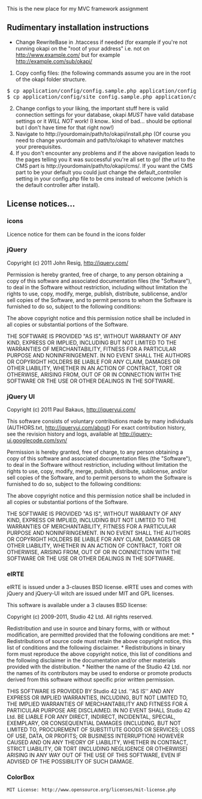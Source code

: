 This is the new place for my MVC framework assignment

## Rudimentary installation instructions
* Change RewriteBase in .htaccess if needed (for example if you're not running okapi on the "root of your address" i.e. not on http://www.example.com/ but for example http://example.com/sub/okapi/
1. Copy config files: (the following commands assume you are in the root of the okapi folder structure.
<pre>
$ cp application/config/config.sample.php application/config/config.php 
$ cp application/config/site_config.sample.php application/config/site_config.php 
</pre>
2. Change configs to your liking, the important stuff here is valid connection settings for your database, okapi _MUST_ have valid database settings or it _WILL NOT_ work! (I know.. kind of bad... should be optional but I don't have time for that right now!) 
3. Navigate to http://yourdomain/path/to/okapi/install.php (Of course you need to change yourdomain and path/to/okapi to whatever matches your prerequisites.
4. If you don't encounter any problems and if the above navigation leads to the pages telling you it was successful you're all set to go! (the url to the CMS part is http://yourdomain/path/to/okapi/cms/. If you want the CMS part to be your default you could just change the default_controller setting in your config.php file to be cms instead of welcome (which is the default controller after install).

## License notices...

### icons

Licence notice for them can be found in the icons folder

### jQuery

Copyright (c) 2011 John Resig, http://jquery.com/

Permission is hereby granted, free of charge, to any person obtaining
a copy of this software and associated documentation files (the
"Software"), to deal in the Software without restriction, including
without limitation the rights to use, copy, modify, merge, publish,
distribute, sublicense, and/or sell copies of the Software, and to
permit persons to whom the Software is furnished to do so, subject to
the following conditions:

The above copyright notice and this permission notice shall be
included in all copies or substantial portions of the Software.

THE SOFTWARE IS PROVIDED "AS IS", WITHOUT WARRANTY OF ANY KIND,
EXPRESS OR IMPLIED, INCLUDING BUT NOT LIMITED TO THE WARRANTIES OF
MERCHANTABILITY, FITNESS FOR A PARTICULAR PURPOSE AND
NONINFRINGEMENT. IN NO EVENT SHALL THE AUTHORS OR COPYRIGHT HOLDERS BE
LIABLE FOR ANY CLAIM, DAMAGES OR OTHER LIABILITY, WHETHER IN AN ACTION
OF CONTRACT, TORT OR OTHERWISE, ARISING FROM, OUT OF OR IN CONNECTION
WITH THE SOFTWARE OR THE USE OR OTHER DEALINGS IN THE SOFTWARE.

### jQuery UI

Copyright (c) 2011 Paul Bakaus, http://jqueryui.com/

This software consists of voluntary contributions made by many
individuals (AUTHORS.txt, http://jqueryui.com/about) For exact
contribution history, see the revision history and logs, available
at http://jquery-ui.googlecode.com/svn/

Permission is hereby granted, free of charge, to any person obtaining
a copy of this software and associated documentation files (the
"Software"), to deal in the Software without restriction, including
without limitation the rights to use, copy, modify, merge, publish,
distribute, sublicense, and/or sell copies of the Software, and to
permit persons to whom the Software is furnished to do so, subject to
the following conditions:

The above copyright notice and this permission notice shall be
included in all copies or substantial portions of the Software.

THE SOFTWARE IS PROVIDED "AS IS", WITHOUT WARRANTY OF ANY KIND,
EXPRESS OR IMPLIED, INCLUDING BUT NOT LIMITED TO THE WARRANTIES OF
MERCHANTABILITY, FITNESS FOR A PARTICULAR PURPOSE AND
NONINFRINGEMENT. IN NO EVENT SHALL THE AUTHORS OR COPYRIGHT HOLDERS BE
LIABLE FOR ANY CLAIM, DAMAGES OR OTHER LIABILITY, WHETHER IN AN ACTION
OF CONTRACT, TORT OR OTHERWISE, ARISING FROM, OUT OF OR IN CONNECTION
WITH THE SOFTWARE OR THE USE OR OTHER DEALINGS IN THE SOFTWARE.

### elRTE

elRTE is issued under a 3-clauses BSD license.
elRTE uses and comes with jQuery and jQuery-UI witch are issued under
MIT and GPL licenses.


This software is available under a 3 clauses BSD license:

Copyright (c) 2009-2011, Studio 42 Ltd.
All rights reserved.

Redistribution and use in source and binary forms, with or without
modification, are permitted provided that the following conditions are met:
    * Redistributions of source code must retain the above copyright
      notice, this list of conditions and the following disclaimer.
    * Redistributions in binary form must reproduce the above copyright
      notice, this list of conditions and the following disclaimer in the
      documentation and/or other materials provided with the distribution.
    * Neither the name of the Studio 42 Ltd. nor the
      names of its contributors may be used to endorse or promote products
      derived from this software without specific prior written permission.

THIS SOFTWARE IS PROVIDED BY Studio 42 Ltd. ''AS IS'' AND ANY
EXPRESS OR IMPLIED WARRANTIES, INCLUDING, BUT NOT LIMITED TO, THE IMPLIED
WARRANTIES OF MERCHANTABILITY AND FITNESS FOR A PARTICULAR PURPOSE ARE
DISCLAIMED. IN NO EVENT SHALL Studio 42 Ltd. BE LIABLE FOR ANY
DIRECT, INDIRECT, INCIDENTAL, SPECIAL, EXEMPLARY, OR CONSEQUENTIAL DAMAGES
(INCLUDING, BUT NOT LIMITED TO, PROCUREMENT OF SUBSTITUTE GOODS OR SERVICES;
LOSS OF USE, DATA, OR PROFITS; OR BUSINESS INTERRUPTION) HOWEVER CAUSED AND
ON ANY THEORY OF LIABILITY, WHETHER IN CONTRACT, STRICT LIABILITY, OR TORT
(INCLUDING NEGLIGENCE OR OTHERWISE) ARISING IN ANY WAY OUT OF THE USE OF THIS
SOFTWARE, EVEN IF ADVISED OF THE POSSIBILITY OF SUCH DAMAGE.

### ColorBox

	MIT License: http://www.opensource.org/licenses/mit-license.php